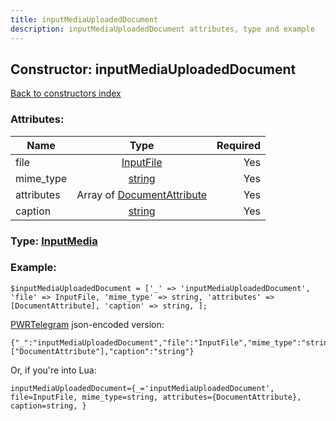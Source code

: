 ```yaml
---
title: inputMediaUploadedDocument
description: inputMediaUploadedDocument attributes, type and example
---
```

## Constructor: inputMediaUploadedDocument  
[Back to constructors index](index.md)



### Attributes:

| Name     |    Type       | Required |
|----------|:-------------:|---------:|
|file|[InputFile](../types/InputFile.md) | Yes|
|mime\_type|[string](../types/string.md) | Yes|
|attributes|Array of [DocumentAttribute](../types/DocumentAttribute.md) | Yes|
|caption|[string](../types/string.md) | Yes|



### Type: [InputMedia](../types/InputMedia.md)


### Example:

```
$inputMediaUploadedDocument = ['_' => 'inputMediaUploadedDocument', 'file' => InputFile, 'mime_type' => string, 'attributes' => [DocumentAttribute], 'caption' => string, ];
```  

[PWRTelegram](https://pwrtelegram.xyz) json-encoded version:

```
{"_":"inputMediaUploadedDocument","file":"InputFile","mime_type":"string","attributes":["DocumentAttribute"],"caption":"string"}
```


Or, if you're into Lua:  


```
inputMediaUploadedDocument={_='inputMediaUploadedDocument', file=InputFile, mime_type=string, attributes={DocumentAttribute}, caption=string, }

```


